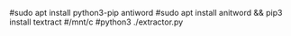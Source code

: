 #sudo apt install python3-pip antiword
#sudo apt install anitword && pip3 install textract
#/mnt/c
#python3  ./extractor.py 
